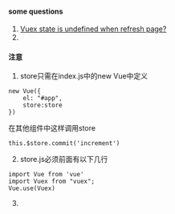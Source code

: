 #### some questions
1. [Vuex state is undefined when refresh page?](https://forum.vuejs.org/t/vuex-state-is-undefined-when-refresh-page/42702/2)
2. 

#### 注意
1. store只需在index.js中的new Vue中定义
```
new Vue({
    el: "#app",
    store:store
})
```
在其他组件中这样调用store
```
this.$store.commit('increment')
```
2. store.js必须前面有以下几行
```
import Vue from 'vue'
import Vuex from "vuex";
Vue.use(Vuex)
```
3. 